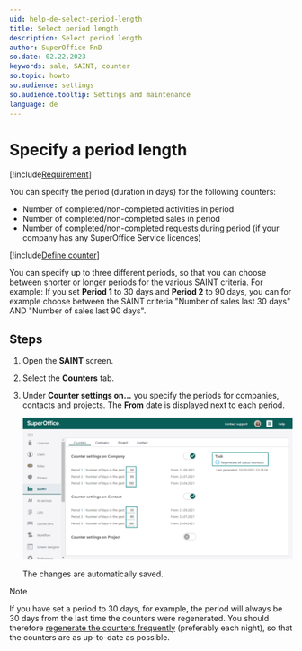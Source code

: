 ```yaml
---
uid: help-de-select-period-length
title: Select period length
description: Select period length
author: SuperOffice RnD
so.date: 02.22.2023
keywords: sale, SAINT, counter
so.topic: howto
so.audience: settings
so.audience.tooltip: Settings and maintenance
language: de
---
```


# Specify a period length

[!include[Requirement](../includes/note-saint-req.md)]

You can specify the period (duration in days) for the following counters:

* Number of completed/non-completed activities in period
* Number of completed/non-completed sales in period
* Number of completed/non-completed requests during period (if your company has any SuperOffice Service licences)

[!include[Define counter](../../../learn/includes/def-counter.md)]

You can specify up to three different periods, so that you can choose between shorter or longer periods for the various SAINT criteria. For example: If you set **Period 1** to 30 days and **Period 2** to 90 days, you can for example choose between the SAINT criteria "Number of sales last 30 days" AND "Number of sales last 90 days".

## Steps

1. Open the **SAINT** screen.

2. Select the **Counters** tab.

3. Under **Counter settings on...** you specify the periods for companies, contacts and projects. The **From** date is displayed next to each period.

    ![Edit the counter settings in the Counters tab -screenshot][img1]

    The changes are automatically saved.

> [!NOTE]
> If you have set a period to 30 days, for example, the period will always be 30 days from the last time the counters were regenerated. You should therefore [regenerate the counters frequently][2] (preferably each night), so that the counters are as up-to-date as possible.

<!-- Referenced links -->
[2]: manage-status-monitors.md

<!-- Referenced images -->
[img1]: media/admin-saint-counters.png

